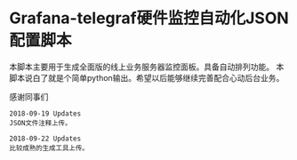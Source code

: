 # Grafana-telegraf硬件监控自动化JSON配置脚本
本脚本主要用于生成全面版的线上业务服务器监控面板。具备自动排列功能。
本脚本说白了就是个简单python输出。希望以后能够继续完善配合心动后台业务。

感谢同事们

```
2018-09-19 Updates
JSON文件注释上传。

2018-09-22 Updates
比较成熟的生成工具上传。
```
